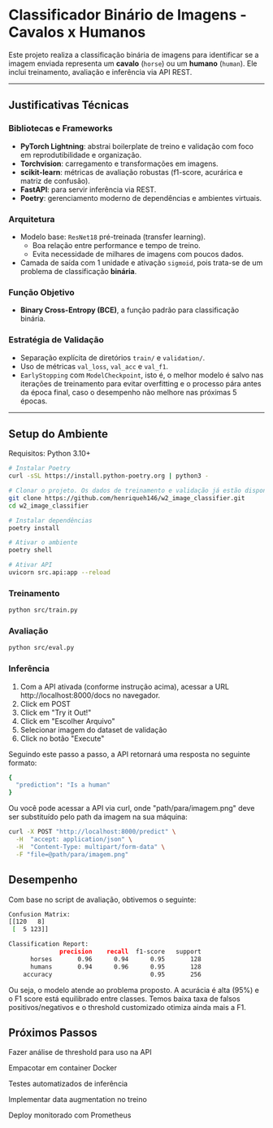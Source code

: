 # Classificador Binário de Imagens - Cavalos x Humanos

Este projeto realiza a classificação binária de imagens para identificar se a imagem enviada representa um **cavalo** (`horse`) ou um **humano** (`human`). Ele inclui treinamento, avaliação e inferência via API REST.

---

## Justificativas Técnicas

### Bibliotecas e Frameworks

- **PyTorch Lightning**: abstrai boilerplate de treino e validação com foco em reprodutibilidade e organização.
- **Torchvision**: carregamento e transformações em imagens.
- **scikit-learn**: métricas de avaliação robustas (f1-score, acurárica e matriz de confusão).
- **FastAPI**: para servir inferência via REST.
- **Poetry**: gerenciamento moderno de dependências e ambientes virtuais.

### Arquitetura

- Modelo base: `ResNet18` pré-treinada (transfer learning).
  - Boa relação entre performance e tempo de treino.
  - Evita necessidade de milhares de imagens com poucos dados.
- Camada de saída com 1 unidade e ativação `sigmoid`, pois trata-se de um problema de classificação **binária**.

### Função Objetivo

- **Binary Cross-Entropy (BCE)**, a função padrão para classificação binária.

### Estratégia de Validação

- Separação explícita de diretórios `train/` e `validation/`.
- Uso de métricas `val_loss`, `val_acc` e `val_f1`.
- `EarlyStopping` com `ModelCheckpoint`, isto é, o melhor modelo é salvo nas iterações de treinamento para evitar overfitting e o processo pára antes da época final, caso o desempenho não melhore nas próximas 5 épocas.

---

## Setup do Ambiente

Requisitos: Python 3.10+

```bash
# Instalar Poetry
curl -sSL https://install.python-poetry.org | python3 -

# Clonar o projeto. Os dados de treinamento e validação já estão disponíveis no próprio repositório por conveniência.
git clone https://github.com/henriqueh146/w2_image_classifier.git
cd w2_image_classifier

# Instalar dependências
poetry install

# Ativar o ambiente
poetry shell

# Ativar API
uvicorn src.api:app --reload

```

### Treinamento
```bash
python src/train.py
```

### Avaliação
```bash
python src/eval.py
```

### Inferência

1. Com a API ativada (conforme instrução acima), acessar a URL http://localhost:8000/docs no navegador.
2. Click em POST
3. Click em "Try it Out!"
4. Click em "Escolher Arquivo"
5. Selecionar imagem do dataset de validação
6. Click no botão "Execute"

Seguindo este passo a passo, a API retornará uma resposta no seguinte formato:

```bash
{
  "prediction": "Is a human"
}
```

Ou você pode acessar a API via curl, onde "path/para/imagem.png" deve ser substituído pelo path da imagem na sua máquina:

```bash
curl -X POST "http://localhost:8000/predict" \
  -H  "accept: application/json" \
  -H  "Content-Type: multipart/form-data" \
  -F "file=@path/para/imagem.png"

```

## Desempenho

Com base no script de avaliação, obtivemos o seguinte:
```bash
Confusion Matrix:
[[120   8]
 [  5 123]]

Classification Report:
              precision    recall  f1-score   support
      horses       0.96      0.94      0.95       128
      humans       0.94      0.96      0.95       128
    accuracy                           0.95       256
```
Ou seja, o modelo atende ao problema proposto. A acurácia é alta (95%) e o F1 score está equilibrado entre classes. Temos baixa taxa de falsos positivos/negativos e o threshold customizado otimiza ainda mais a F1.

## Próximos Passos
Fazer análise de threshold para uso na API

Empacotar em container Docker

Testes automatizados de inferência

Implementar data augmentation no treino

Deploy monitorado com Prometheus

